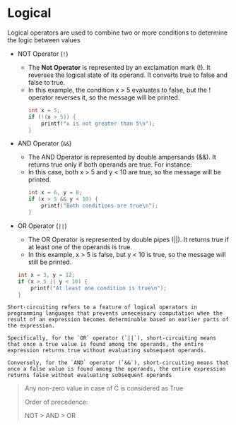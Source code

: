 # Logical
Logical operators are used to combine two or more conditions to determine the logic between values

- NOT Operator (`!`)

  - The **Not Operator** is represented by an exclamation mark (!). It reverses the logical state of its operand. It converts true to false and false to true.
  - In this example, the condition x > 5 evaluates to false, but the ! operator reverses it, so the message will be printed.
    ```c
    int x = 5;
    if (!(x > 5)) {
        printf("x is not greater than 5\n");
    }
    ```
- AND Operator (`&&`)

  - The AND Operator is represented by double ampersands (&&). It returns true only if both operands are true. For instance:
  - In this case, both x > 5 and y < 10 are true, so the message will be printed.
    ```c
    int x = 6, y = 8;
    if (x > 5 && y < 10) {
        printf("Both conditions are true\n");
    }
    ```

- OR Operator (`||`)
    - The OR Operator is represented by double pipes (||). It returns true if at least one of the operands is true.
    - In this example, x > 5 is false, but y < 10 is true, so the message will still be printed.
    ```C
    int x = 3, y = 12;
    if (x > 5 || y < 10) {
        printf("At least one condition is true\n");
    }
    ```

```admonish note title = "Short-curcuiting"
Short-circuiting refers to a feature of logical operators in programming languages that prevents unnecessary computation when the result of an expression becomes determinable based on earlier parts of the expression. 

Specifically, for the `OR` operator (`||`), short-circuiting means that once a true value is found among the operands, the entire expression returns true without evaluating subsequent operands. 

Conversely, for the `AND` operator (`&&`), short-circuiting means that once a false value is found among the operands, the entire expression returns false without evaluating subsequent operands
```

> Any non-zero value in case of C is considered as True
> 
> Order of precedence:
> 
> NOT > AND > OR